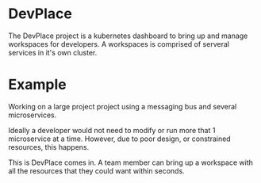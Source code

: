 # DevPlace

The DevPlace project is a kubernetes dashboard to bring up and manage workspaces for developers.
A workspaces is comprised of serveral services in it's own cluster.

# Example
Working on a large project project using a messaging bus and several microservices.

Ideally a developer would not need to modify or run more that 1 microservice at a time.
However, due to poor design, or constrained resources, this happens.

This is DevPlace comes in. A team member can bring up a workspace with all the resources that they could want within seconds.
